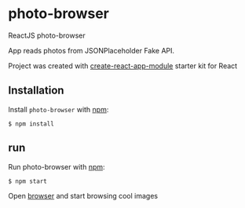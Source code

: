 # photo-browser
ReactJS photo-browser

App reads photos from JSONPlaceholder Fake API.

Project was created with [create-react-app-module](https://www.npmjs.com/package/create-react-app-module) starter kit for React

## Installation

Install `photo-browser` with [npm](https://www.npmjs.com/):

```
$ npm install
```

## run

Run photo-browser with [npm](https://www.npmjs.com/):

```
$ npm start
```

Open [browser](http://localhost:3000/) and start browsing cool images
